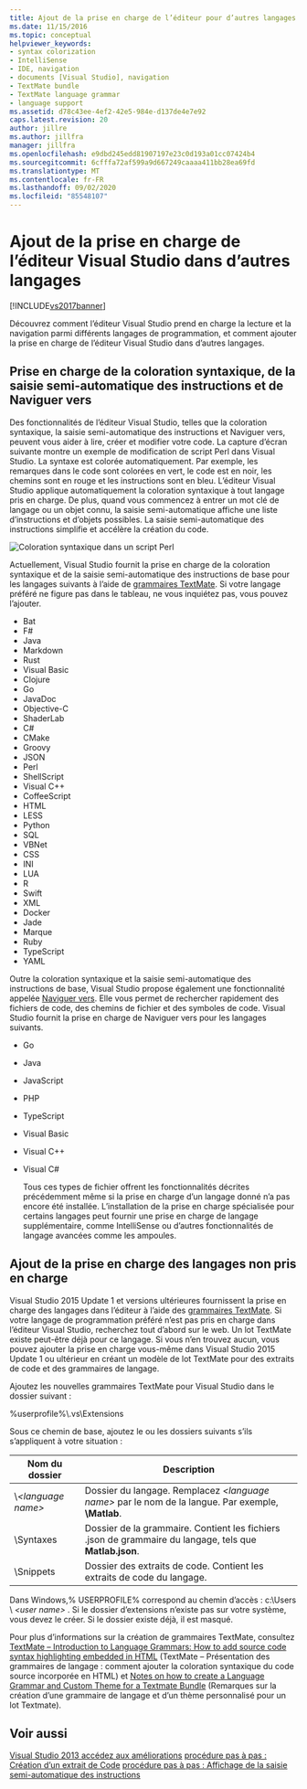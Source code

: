 ```yaml
---
title: Ajout de la prise en charge de l’éditeur pour d’autres langages | Microsoft Docs
ms.date: 11/15/2016
ms.topic: conceptual
helpviewer_keywords:
- syntax colorization
- IntelliSense
- IDE, navigation
- documents [Visual Studio], navigation
- TextMate bundle
- TextMate language grammar
- language support
ms.assetid: d78c43ee-4ef2-42e5-984e-d137de4e7e92
caps.latest.revision: 20
author: jillre
ms.author: jillfra
manager: jillfra
ms.openlocfilehash: e9dbd245edd81907197e23c0d193a01cc07424b4
ms.sourcegitcommit: 6cfffa72af599a9d667249caaaa411bb28ea69fd
ms.translationtype: MT
ms.contentlocale: fr-FR
ms.lasthandoff: 09/02/2020
ms.locfileid: "85548107"
---
```

# <a name="adding-visual-studio-editor-support-for-other-languages"></a>Ajout de la prise en charge de l’éditeur Visual Studio dans d’autres langages
[!INCLUDE[vs2017banner](../includes/vs2017banner.md)]

Découvrez comment l’éditeur Visual Studio prend en charge la lecture et la navigation parmi différents langages de programmation, et comment ajouter la prise en charge de l’éditeur Visual Studio dans d’autres langages.

## <a name="syntax-colorization-statement-completion-and-navigate-to-support"></a>Prise en charge de la coloration syntaxique, de la saisie semi-automatique des instructions et de Naviguer vers
 Des fonctionnalités de l’éditeur Visual Studio, telles que la coloration syntaxique, la saisie semi-automatique des instructions et Naviguer vers, peuvent vous aider à lire, créer et modifier votre code. La capture d’écran suivante montre un exemple de modification de script Perl dans Visual Studio. La syntaxe est colorée automatiquement. Par exemple, les remarques dans le code sont colorées en vert, le code est en noir, les chemins sont en rouge et les instructions sont en bleu. L’éditeur Visual Studio applique automatiquement la coloration syntaxique à tout langage pris en charge. De plus, quand vous commencez à entrer un mot clé de langage ou un objet connu, la saisie semi-automatique affiche une liste d’instructions et d’objets possibles. La saisie semi-automatique des instructions simplifie et accélère la création du code.

 ![Coloration syntaxique dans un script Perl](../ide/media/vside-perledit.png "VSIDE_PerlEdit")

 Actuellement, Visual Studio fournit la prise en charge de la coloration syntaxique et de la saisie semi-automatique des instructions de base pour les langages suivants à l’aide de [grammaires TextMate](https://manual.macromates.com/en/language_grammars). Si votre langage préféré ne figure pas dans le tableau, ne vous inquiétez pas, vous pouvez l’ajouter.

- Bat
- F#
- Java
- Markdown
- Rust
- Visual Basic
- Clojure
- Go
- JavaDoc
- Objective-C
- ShaderLab
- C#
- CMake
- Groovy
- JSON
- Perl
- ShellScript
- Visual C++
- CoffeeScript
- HTML
- LESS
- Python
- SQL
- VBNet
- CSS
- INI
- LUA
- R
- Swift
- XML
- Docker
- Jade
- Marque
- Ruby
- TypeScript
- YAML

 Outre la coloration syntaxique et la saisie semi-automatique des instructions de base, Visual Studio propose également une fonctionnalité appelée [Naviguer vers](https://blogs.msdn.microsoft.com/benwilli/2015/04/09/visual-studio-tip-3-use-navigate-to/). Elle vous permet de rechercher rapidement des fichiers de code, des chemins de fichier et des symboles de code. Visual Studio fournit la prise en charge de Naviguer vers pour les langages suivants.

- Go

- Java

- JavaScript

- PHP

- TypeScript

- Visual Basic

- Visual C++

- Visual C#

  Tous ces types de fichier offrent les fonctionnalités décrites précédemment même si la prise en charge d’un langage donné n’a pas encore été installée. L’installation de la prise en charge spécialisée pour certains langages peut fournir une prise en charge de langage supplémentaire, comme IntelliSense ou d’autres fonctionnalités de langage avancées comme les ampoules.

## <a name="adding-support-for-non-supported-languages"></a>Ajout de la prise en charge des langages non pris en charge
 Visual Studio 2015 Update 1 et versions ultérieures fournissent la prise en charge des langages dans l’éditeur à l’aide des [grammaires TextMate](https://manual.macromates.com/en/language_grammars). Si votre langage de programmation préféré n’est pas pris en charge dans l’éditeur Visual Studio, recherchez tout d’abord sur le web. Un lot TextMate existe peut-être déjà pour ce langage. Si vous n’en trouvez aucun, vous pouvez ajouter la prise en charge vous-même dans Visual Studio 2015 Update 1 ou ultérieur en créant un modèle de lot TextMate pour des extraits de code et des grammaires de langage.

 Ajoutez les nouvelles grammaires TextMate pour Visual Studio dans le dossier suivant :

 %userprofile%\\.vs\Extensions

 Sous ce chemin de base, ajoutez le ou les dossiers suivants s’ils s’appliquent à votre situation :

|Nom du dossier|Description|
|-----------------|-----------------|
|\\*\<language name>*|Dossier du langage. Remplacez *\<language name>* par le nom de la langue. Par exemple, **\Matlab**.|
|\Syntaxes|Dossier de la grammaire. Contient les fichiers .json de grammaire du langage, tels que **Matlab.json**.|
|\Snippets|Dossier des extraits de code. Contient les extraits de code du langage.|

 Dans Windows,% USERPROFILE% correspond au chemin d’accès : c:\Users \\ *\<user name>* . Si le dossier d’extensions n’existe pas sur votre système, vous devez le créer. Si le dossier existe déjà, il est masqué.

 Pour plus d’informations sur la création de grammaires TextMate, consultez [TextMate – Introduction to Language Grammars: How to add source code syntax highlighting embedded in HTML](https://developmentality.wordpress.com/2011/02/08/textmate-introduction-to-language-grammars/) (TextMate – Présentation des grammaires de langage : comment ajouter la coloration syntaxique du code source incorporée en HTML) et [Notes on how to create a Language Grammar and Custom Theme for a Textmate Bundle](https://benparizek.com/notebook/notes-on-how-to-create-a-language-grammar-and-custom-theme-for-a-textmate-bundle) (Remarques sur la création d’une grammaire de langage et d’un thème personnalisé pour un lot Textmate).

## <a name="see-also"></a>Voir aussi
 [Visual Studio 2013 accédez aux améliorations](https://blogs.msdn.microsoft.com/mvpawardprogram/2013/10/22/visual-studio-2013-navigate-to-improvements/) [procédure pas à pas : Création d’un extrait de Code](../ide/walkthrough-creating-a-code-snippet.md) [procédure pas à pas : Affichage de la saisie semi-automatique des instructions ](../extensibility/walkthrough-displaying-statement-completion.md)
